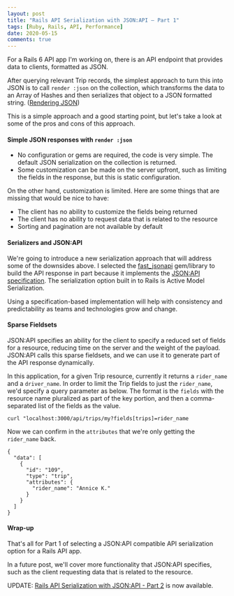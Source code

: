 ```yaml
---
layout: post
title: "Rails API Serialization with JSON:API — Part 1"
tags: [Ruby, Rails, API, Performance]
date: 2020-05-15
comments: true
---
```


For a Rails 6 API app I'm working on, there is an API endpoint that provides data to clients, formatted as JSON.

After querying relevant Trip records, the simplest approach to turn this into JSON is to call `render :json` on the collection, which transforms the data to an Array of Hashes and then serializes that object to a JSON formatted string. ([Rendering JSON](https://apidock.com/rails/ActionController/Base/render))

This is a simple approach and a good starting point, but let's take a look at some of the pros and cons of this approach.

#### Simple JSON responses with `render :json`

- No configuration or gems are required, the code is very simple. The default JSON serialization on the collection is returned.
- Some customization can be made on the server upfront, such as limiting the fields in the response, but this is static configuration.

On the other hand, customization is limited. Here are some things that are missing that would be nice to have:

- The client has no ability to customize the fields being returned
- The client has no ability to request data that is related to the resource
- Sorting and pagination are not available by default

#### Serializers and JSON:API

We're going to introduce a new serialization approach that will address some of the downsides above. I selected the [fast_jsonapi](https://github.com/Netflix/fast_jsonapi) gem/library to build the API response in part because it implements the [JSON:API specification](https://jsonapi.org/). The serialization option built in to Rails is Active Model Serialization.

Using a specification-based implementation will help with consistency and predictability as teams and technologies grow and change.

#### Sparse Fieldsets

JSON:API specifies an ability for the client to specify a reduced set of fields for a resource, reducing time on the server and the weight of the payload. JSON:API calls this sparse fieldsets, and we can use it to generate part of the API response dynamically.

In this application, for a given Trip resource, currently it returns a `rider_name` and a `driver_name`. In order to limit the Trip fields to just the `rider_name`, we'd specify a query parameter as below. The format is the `fields` with the resource name pluralized as part of the key portion, and then a comma-separated list of the fields as the value.

```
curl "localhost:3000/api/trips/my?fields[trips]=rider_name
```

Now we can confirm in the `attributes` that we're only getting the `rider_name` back.

```
{
  "data": [
    {
      "id": "109",
      "type": "trip",
      "attributes": {
        "rider_name": "Annice K."
      }
    }
  ]
}
```

#### Wrap-up

That's all for Part 1 of selecting a JSON:API compatible API serialization option for a Rails API app.

In a future post, we'll cover more functionality that JSON:API specifies, such as the client requesting data that is related to the resource.

UPDATE: [Rails API Serialization with JSON:API - Part 2](/blog/2020/05/18/rails-api-serialization-json-api-part-2) is now available.
